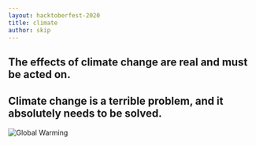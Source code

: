 ```yaml
---
layout: hacktoberfest-2020
title: climate
author: skip
---
```


<!-- Your MESSAGE on open source-->

## The effects of climate change are real and must be acted on.


## Climate change is a terrible problem, and it absolutely needs to be solved.

![Global Warming]({{site.baseurl}}/assets/images/skipboredom.jpg)
